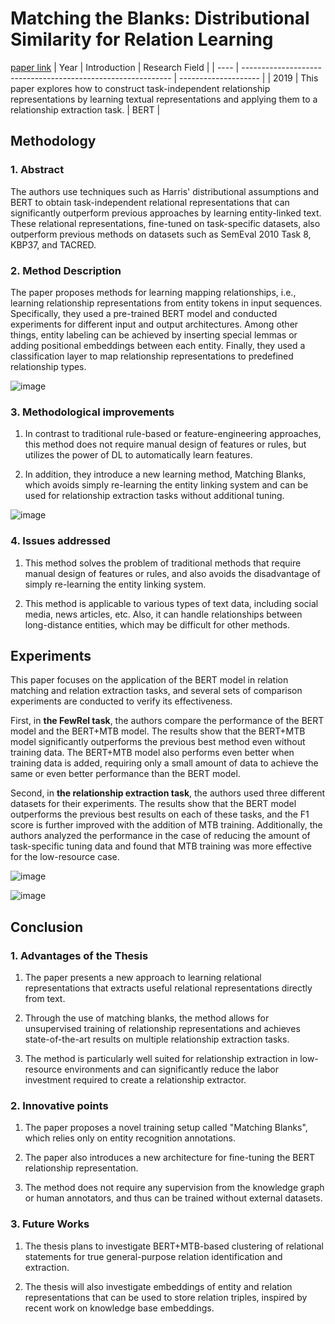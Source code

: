 # Matching the Blanks: Distributional Similarity for Relation Learning
[paper link](https://arxiv.org/pdf/1906.03158) 
| Year | Introduction                                                         | Research Field                 |
| ---- | ------------------------------------------------------------ | -------------------- |
| 2019 | This paper explores how to construct task-independent relationship representations by learning textual representations and applying them to a relationship extraction task.         | BERT          |

## Methodology

### 1. Abstract
The authors use techniques such as Harris' distributional assumptions and BERT to obtain task-independent relational representations that can significantly outperform previous approaches by learning entity-linked text. These relational representations, fine-tuned on task-specific datasets, also outperform previous methods on datasets such as SemEval 2010 Task 8, KBP37, and TACRED.

### 2. Method Description 
The paper proposes methods for learning mapping relationships, i.e., learning relationship representations from entity tokens in input sequences. Specifically, they used a pre-trained BERT model and conducted experiments for different input and output architectures. Among other things, entity labeling can be achieved by inserting special lemmas or adding positional embeddings between each entity. Finally, they used a classification layer to map relationship representations to predefined relationship types.

![image](https://github.com/user-attachments/assets/4db13636-e78d-47fb-8397-740b894e27f8)

### 3. Methodological improvements
1. In contrast to traditional rule-based or feature-engineering approaches, this method does not require manual design of features or rules, but utilizes the power of DL to automatically learn features.

2. In addition, they introduce a new learning method, Matching Blanks, which avoids simply re-learning the entity linking system and can be used for relationship extraction tasks without additional tuning.

![image](https://github.com/user-attachments/assets/71a54884-a18b-4429-8df3-84e73007626f)

### 4. Issues addressed 
  1. This method solves the problem of traditional methods that require manual design of features or rules, and also avoids the disadvantage of simply re-learning the entity linking system.
  
  2. This method is applicable to various types of text data, including social media, news articles, etc. Also, it can handle relationships between long-distance entities, which may be difficult for other methods.

## Experiments
This paper focuses on the application of the BERT model in relation matching and relation extraction tasks, and several sets of comparison experiments are conducted to verify its effectiveness.

First, in **the FewRel task**, the authors compare the performance of the BERT model and the BERT+MTB model. The results show that the BERT+MTB model significantly outperforms the previous best method even without training data. The BERT+MTB model also performs even better when training data is added, requiring only a small amount of data to achieve the same or even better performance than the BERT model.

Second, in **the relationship extraction task**, the authors used three different datasets for their experiments. The results show that the BERT model outperforms the previous best results on each of these tasks, and the F1 score is further improved with the addition of MTB training. Additionally, the authors analyzed the performance in the case of reducing the amount of task-specific tuning data and found that MTB training was more effective for the low-resource case.  

![image](https://github.com/user-attachments/assets/2d664c77-bf7a-4b2d-a6dd-1496f610a744)

![image](https://github.com/user-attachments/assets/00e76c1a-14b9-466f-b39a-ee23887a80c1)

## Conclusion

### 1. Advantages of the Thesis
  1. The paper presents a new approach to learning relational representations that extracts useful relational representations directly from text.
  
  2. Through the use of matching blanks, the method allows for unsupervised training of relationship representations and achieves state-of-the-art results on multiple relationship extraction tasks.
  
  3. The method is particularly well suited for relationship extraction in low-resource environments and can significantly reduce the labor investment required to create a relationship extractor.

### 2. Innovative points
  1. The paper proposes a novel training setup called "Matching Blanks", which relies only on entity recognition annotations.
  
  2. The paper also introduces a new architecture for fine-tuning the BERT relationship representation.
  
  3. The method does not require any supervision from the knowledge graph or human annotators, and thus can be trained without external datasets.

### 3. Future Works
  1. The thesis plans to investigate BERT+MTB-based clustering of relational statements for true general-purpose relation identification and extraction.
  
  2. The thesis will also investigate embeddings of entity and relation representations that can be used to store relation triples, inspired by recent work on knowledge base embeddings. 
